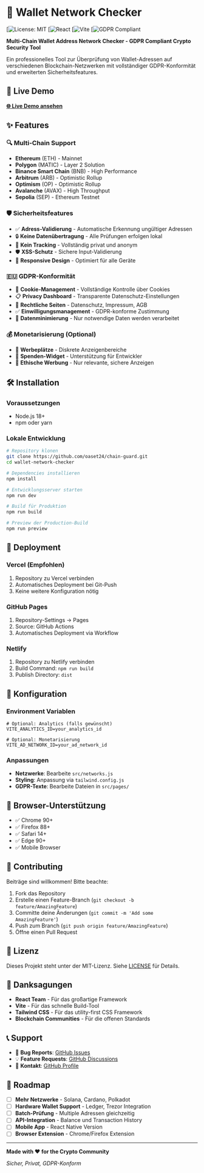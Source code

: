 # 🔐 Wallet Network Checker

[![License: MIT](https://upload.wikimedia.org/wikipedia/commons/2/2e/MIT_Logo_New.svg)
[![React](https://i.ytimg.com/vi/4cgpu9L2AE8/hq720.jpg?sqp=-oaymwEhCK4FEIIDSFryq4qpAxMIARUAAAAAGAElAADIQj0AgKJD&rs=AOn4CLCzedb-c7IZSg8ZCib1APCJvLdWqw)
[![Vite](https://static.vecteezy.com/system/resources/previews/024/158/639/non_2x/blank-shield-frame-element-in-purple-color-vector.jpg)
[![GDPR Compliant](https://cdn.vectorstock.com/i/1000v/23/07/gdpr-compliance-badge-template-vector-21042307.jpg)

**Multi-Chain Wallet Address Network Checker - GDPR Compliant Crypto Security Tool**

Ein professionelles Tool zur Überprüfung von Wallet-Adressen auf verschiedenen Blockchain-Netzwerken mit vollständiger GDPR-Konformität und erweiterten Sicherheitsfeatures.

## 🚀 Live Demo

**[🌐 Live Demo ansehen](https://oaset24.github.io/wallet-network-checker/)**

## ✨ Features

### 🔍 Multi-Chain Support
- **Ethereum** (ETH) - Mainnet
- **Polygon** (MATIC) - Layer 2 Solution
- **Binance Smart Chain** (BNB) - High Performance
- **Arbitrum** (ARB) - Optimistic Rollup
- **Optimism** (OP) - Optimistic Rollup
- **Avalanche** (AVAX) - High Throughput
- **Sepolia** (SEP) - Ethereum Testnet

### 🛡️ Sicherheitsfeatures
- ✅ **Adress-Validierung** - Automatische Erkennung ungültiger Adressen
- 🔒 **Keine Datenübertragung** - Alle Prüfungen erfolgen lokal
- 🚫 **Kein Tracking** - Vollständig privat und anonym
- 🛡️ **XSS-Schutz** - Sichere Input-Validierung
- 📱 **Responsive Design** - Optimiert für alle Geräte

### 🇪🇺 GDPR-Konformität
- 🍪 **Cookie-Management** - Vollständige Kontrolle über Cookies
- 📋 **Privacy Dashboard** - Transparente Datenschutz-Einstellungen
- 📄 **Rechtliche Seiten** - Datenschutz, Impressum, AGB
- ✅ **Einwilligungsmanagement** - GDPR-konforme Zustimmung
- 🔐 **Datenminimierung** - Nur notwendige Daten werden verarbeitet

### 💰 Monetarisierung (Optional)
- 📢 **Werbeplätze** - Diskrete Anzeigenbereiche
- 💝 **Spenden-Widget** - Unterstützung für Entwickler
- 🎯 **Ethische Werbung** - Nur relevante, sichere Anzeigen

## 🛠️ Installation

### Voraussetzungen
- Node.js 18+ 
- npm oder yarn

### Lokale Entwicklung

```bash
# Repository klonen
git clone https://github.com/oaset24/chain-guard.git
cd wallet-network-checker

# Dependencies installieren
npm install

# Entwicklungsserver starten
npm run dev

# Build für Produktion
npm run build

# Preview der Production-Build
npm run preview
```

## 🚀 Deployment

### Vercel (Empfohlen)
1. Repository zu Vercel verbinden
2. Automatisches Deployment bei Git-Push
3. Keine weitere Konfiguration nötig

### GitHub Pages
1. Repository-Settings → Pages
2. Source: GitHub Actions
3. Automatisches Deployment via Workflow

### Netlify
1. Repository zu Netlify verbinden
2. Build Command: `npm run build`
3. Publish Directory: `dist`

## 🔧 Konfiguration

### Environment Variablen
```env
# Optional: Analytics (falls gewünscht)
VITE_ANALYTICS_ID=your_analytics_id

# Optional: Monetarisierung
VITE_AD_NETWORK_ID=your_ad_network_id
```

### Anpassungen
- **Netzwerke**: Bearbeite `src/networks.js`
- **Styling**: Anpassung via `tailwind.config.js`
- **GDPR-Texte**: Bearbeite Dateien in `src/pages/`

## 📱 Browser-Unterstützung

- ✅ Chrome 90+
- ✅ Firefox 88+
- ✅ Safari 14+
- ✅ Edge 90+
- ✅ Mobile Browser

## 🤝 Contributing

Beiträge sind willkommen! Bitte beachte:

1. Fork das Repository
2. Erstelle einen Feature-Branch (`git checkout -b feature/AmazingFeature`)
3. Committe deine Änderungen (`git commit -m 'Add some AmazingFeature'`)
4. Push zum Branch (`git push origin feature/AmazingFeature`)
5. Öffne einen Pull Request

## 📄 Lizenz

Dieses Projekt steht unter der MIT-Lizenz. Siehe [LICENSE](LICENSE) für Details.

## 🙏 Danksagungen

- **React Team** - Für das großartige Framework
- **Vite** - Für das schnelle Build-Tool
- **Tailwind CSS** - Für das utility-first CSS Framework
- **Blockchain Communities** - Für die offenen Standards

## 📞 Support

- 🐛 **Bug Reports**: [GitHub Issues](https://github.com/oaset24/wallet-network-checker/issues)
- 💡 **Feature Requests**: [GitHub Discussions](https://github.com/oaset24/wallet-network-checker/discussions)
- 📧 **Kontakt**: [GitHub Profile](https://github.com/oaset24)

## 🔮 Roadmap

- [ ] **Mehr Netzwerke** - Solana, Cardano, Polkadot
- [ ] **Hardware Wallet Support** - Ledger, Trezor Integration
- [ ] **Batch-Prüfung** - Multiple Adressen gleichzeitig
- [ ] **API-Integration** - Balance und Transaction History
- [ ] **Mobile App** - React Native Version
- [ ] **Browser Extension** - Chrome/Firefox Extension

---

**Made with ❤️ for the Crypto Community**

*Sicher, Privat, GDPR-Konform*
